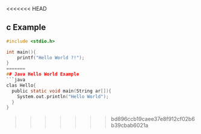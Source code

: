 <<<<<<< HEAD
## c Example
```C
#include <stdio.h>

int main(){
    printf("Hello World ?!");
}
=======
## Java Hello World Example
```java
clas Hello{
  public static void main(String ar[]){
    System.out.println("Hello World");
  }
}
```
>>>>>>> bd896ccb19caee37e8f912cf02b6b39cbab6021a
